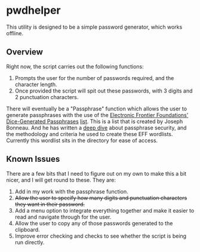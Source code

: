 # pwdhelper
This utility is designed to be a simple password generator, which works offline. 


## Overview
Right now, the script carries out the following functions: 
1. Prompts the user for the number of passwords required, and the character length.
2. Once provided the script will spit out these passwords, with 3 digits and 2 punctuation characters.

There will eventually be a "Passphrase" function which allows the user to generate passphrases with the use of the [Electronic Frontier Foundations' Dice-Generated Passphrases](https://www.eff.org/dice) [list](https://www.eff.org/files/2016/07/18/eff_large_wordlist.txt). This is a list that is created by Joseph Bonneau. And he has written a [deep dive](https://www.eff.org/deeplinks/2016/07/new-wordlists-random-passphrases) about passphrase security, and the methodology and criteria he used to create these EFF wordlists. Currently this wordlist sits in the directory for ease of access.


## Known Issues
There are a few bits that I need to figure out on my own to make this a bit nicer, and I will get round to these. They are:

1. Add in my work with the passphrase function.
2. ~~Allow the user to specify how many digits and punctuation characters they want in their password.~~
3. Add a menu option to integrate everything together and make it easier to read and navigate through for the user. 
4. Allow the user to copy any of those passwords generated to the clipboard.
5. Improve error checking and checks to see whether the script is being run directly.
